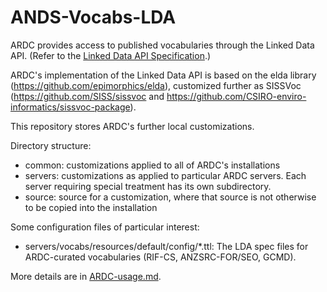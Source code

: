 # ANDS-Vocabs-LDA

ARDC provides access to published vocabularies through the Linked Data
API.  (Refer to the
[Linked Data API Specification](https://github.com/UKGovLD/linked-data-api/blob/wiki/Specification.md).)

ARDC's implementation of the Linked Data API is based on the elda
library (https://github.com/epimorphics/elda), customized further as
SISSVoc (https://github.com/SISS/sissvoc and https://github.com/CSIRO-enviro-informatics/sissvoc-package).

This repository stores ARDC's further local customizations.

Directory structure:

* common:
  customizations applied to all of ARDC's installations
* servers:
  customizations as applied to particular ARDC servers. Each
  server requiring special treatment has its own subdirectory.
* source:
  source for a customization, where that source is not otherwise
  to be copied into the installation

Some configuration files of particular interest:

* servers/vocabs/resources/default/config/*.ttl:
  The LDA spec files for ARDC-curated vocabularies
  (RIF-CS, ANZSRC-FOR/SEO, GCMD).

More details are in [ARDC-usage.md](ARDC-usage.md).

